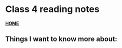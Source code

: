 # Class 4 reading notes

#### [HOME](https://cesarderio.github.io/reading-notes/)


## Things I want to know more about:
